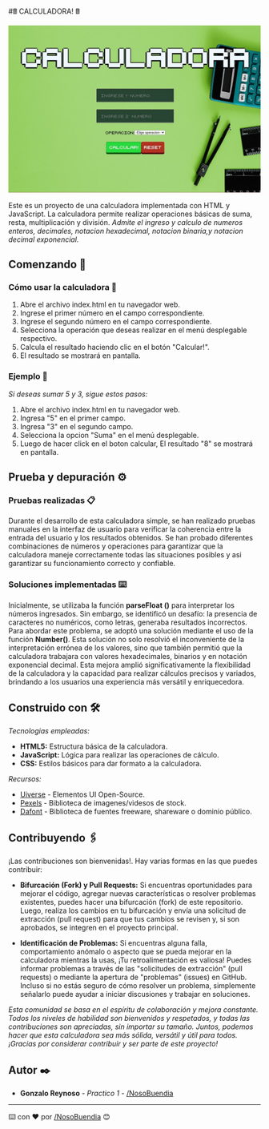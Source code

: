 #🖩 CALCULADORA! 🖩

![](/media/calculadora!.jpg)

Este es un proyecto de una calculadora implementada con HTML y JavaScript. La calculadora permite realizar operaciones básicas de suma, resta, multiplicación y división.
_Admite el ingreso y calculo de numeros enteros, decimales, notacion hexadecimal, notacion binaria,y notacion decimal exponencial._

## Comenzando 🚀

### Cómo usar la calculadora 🔧

1. Abre el archivo index.html en tu navegador web.
2. Ingrese el primer número en el campo correspondiente.
3. Ingrese el segundo número en el campo correspondiente.
4. Selecciona la operación que deseas realizar en el menú desplegable respectivo.
5. Calcula el resultado haciendo clic en el botón "Calcular!".
6. El resultado se mostrará en pantalla.

### Ejemplo 🎯

_Si deseas sumar 5 y 3, sigue estos pasos:_

1. Abre el archivo index.html en tu navegador web.
2. Ingresa "5" en el primer campo.
3. Ingresa "3" en el segundo campo.
4. Selecciona la opcion "Suma" en el menú desplegable.
5. Luego de hacer click en el boton calcular, El resultado "8" se mostrará en pantalla.

## Prueba y depuración ⚙️

### Pruebas realizadas 📋

Durante el desarrollo de esta calculadora simple, se han realizado pruebas manuales en la interfaz de usuario para verificar la coherencia entre la entrada del usuario y los resultados obtenidos. Se han probado diferentes combinaciones de números y operaciones para garantizar que la calculadora maneje correctamente todas las situaciones posibles y asi garantizar su funcionamiento correcto y confiable.

### Soluciones implementadas ⌨️
Inicialmente, se utilizaba la función **parseFloat ()** para interpretar los números ingresados. Sin embargo, se identificó un desafío: la presencia de caracteres no numéricos, como letras, generaba resultados incorrectos. Para abordar este problema, se adoptó una solución mediante el uso de la función **Number()**. Esta solución no solo resolvió el inconveniente de la interpretación errónea de los valores, sino que también permitió que la calculadora trabajara con valores hexadecimales, binarios y en notación exponencial decimal. Esta mejora amplió significativamente la flexibilidad de la calculadora y la capacidad para realizar cálculos precisos y variados, brindando a los usuarios una experiencia más versátil y enriquecedora.


## Construido con 🛠️

_Tecnologias empleadas:_
* **HTML5:** Estructura básica de la calculadora.
* **JavaScript:** Lógica para realizar las operaciones de cálculo.
* **CSS:** Estilos básicos para dar formato a la calculadora.

_Recursos:_
* [Uiverse](https://uiverse.io/) - Elementos UI Open-Source.
* [Pexels](https://www.pexels.com/es-es/) - Biblioteca de imagenes/videsos de stock.
* [Dafont](https://www.dafont.com/es/) - Biblioteca de fuentes freeware, shareware o dominio público.


## Contribuyendo 🖇️

¡Las contribuciones son bienvenidas!. Hay varias formas en las que puedes contribuir:

* **Bifurcación (Fork) y Pull Requests:**
Si encuentras oportunidades para mejorar el código, agregar nuevas características o resolver problemas existentes, puedes hacer una bifurcación (fork) de este repositorio. Luego, realiza los cambios en tu bifurcación y envía una solicitud de extracción (pull request) para que tus cambios se revisen y, si son aprobados, se integren en el proyecto principal.

* **Identificación de Problemas:**
Si encuentras alguna falla, comportamiento anómalo o aspecto que se pueda mejorar en la calculadora mientras la usas, ¡Tu retroalimentación es valiosa! Puedes informar problemas a través de las "solicitudes de extracción" (pull requests) o mediante la apertura de "problemas" (issues) en GitHub. Incluso si no estás seguro de cómo resolver un problema, simplemente señalarlo puede ayudar a iniciar discusiones y trabajar en soluciones.

_Esta comunidad se basa en el espíritu de colaboración y mejora constante. Todos los niveles de habilidad son bienvenidos y respetados, y todas las contribuciones son apreciadas, sin importar su tamaño. Juntos, podemos hacer que esta calculadora sea más sólida, versátil y útil para todos.
¡Gracias por considerar contribuir y ser parte de este proyecto!_


## Autor ✒️

* **Gonzalo Reynoso** - *Practico 1* - [/NosoBuendia](https://github.com/NosoBuendia)

---
⌨️ con ❤️ por [/NosoBuendia](https://github.com/NosoBuendia)  😊

